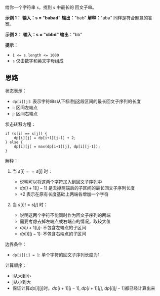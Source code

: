 给你一个字符串 `s`，找到 `s` 中最长的 回文子串。

**示例 1：**
**输入：s = "babad"
输出：**"bab"
**解释：**"aba" 同样是符合题意的答案。

**示例 2：**
**输入：s = "cbbd"
输出：**"bb"

**提示：**
- `1 <= s.length <= 1000`
- `s` 仅由数字和英文字母组成

## 思路

状态表示：
- `dp[i][j]`: 表示字符串s从下标i到j这段区间的最长回文子序列的长度
- i: 区间左端点
- j: 区间右端点

状态转移方程：
```
if (s[i] == s[j]) {
    dp[i][j] = dp[i+1][j-1] + 2;
} else {
    dp[i][j] = max(dp[i+1][j], dp[i][j-1]);
}
```

解释：
1. 当 $s[i] == s[j]$ 时：
   - 说明可以将这两个字符加入到回文子序列中
   - $dp[i+1][j-1]$ 是去掉两端后的子区间的最长回文子序列长度
   - +2 表示在原有长度基础上两端各增加一个字符

2. 当 $s[i] != s[j]$ 时：
   - 说明这两个字符不能同时作为回文子序列的两端
   - 需要考虑去掉左端点或右端点的情况，取较大值
   - $dp[i+1][j]$: 不包含左端点的子区间
   - $dp[i][j-1]$: 不包含右端点的子区间

边界条件：
- `dp[i][i] = 1`: 单个字符的回文子序列长度为1

计算顺序：
- i从大到小
- j从小到大
- 保证计算$dp[i][j]$时，$dp[i+1][j-1], dp[i+1][j]$, $dp[i][j-1]$都已经计算出来